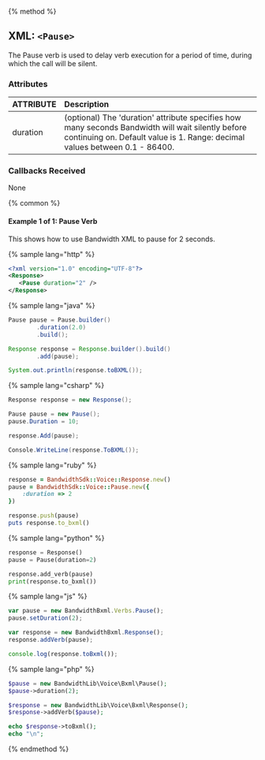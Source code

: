 {% method %}

## XML: `<Pause>`
The Pause verb is used to delay verb execution for a period of time, during which the call will be silent.

### Attributes

| ATTRIBUTE | Description                                                                                            |
|:----------|:-------------------------------------------------------------------------------------------------------|
| duration  | (optional) The 'duration' attribute specifies how many seconds Bandwidth will wait silently before continuing on. Default value is 1. Range: decimal values between 0.1 - 86400. |


### Callbacks Received

None

{% common %}
#### Example 1 of 1:  Pause Verb
This shows how to use Bandwidth XML to pause for 2 seconds.

{% sample lang="http" %}


```XML
<?xml version="1.0" encoding="UTF-8"?>
<Response>
   <Pause duration="2" />
</Response>
```

{% sample lang="java" %}

```java
Pause pause = Pause.builder()
        .duration(2.0)
        .build();

Response response = Response.builder().build()
        .add(pause);

System.out.println(response.toBXML());
```

{% sample lang="csharp" %}

```csharp
Response response = new Response();

Pause pause = new Pause();
pause.Duration = 10;

response.Add(pause);

Console.WriteLine(response.ToBXML());
```


{% sample lang="ruby" %}

```ruby
response = BandwidthSdk::Voice::Response.new()
pause = BandwidthSdk::Voice::Pause.new({
    :duration => 2
})

response.push(pause)
puts response.to_bxml()
```

{% sample lang="python" %}

```python
response = Response()
pause = Pause(duration=2)

response.add_verb(pause)
print(response.to_bxml())
```

{% sample lang="js" %}

```js
var pause = new BandwidthBxml.Verbs.Pause();
pause.setDuration(2);

var response = new BandwidthBxml.Response();
response.addVerb(pause);

console.log(response.toBxml());
```

{% sample lang="php" %}

```php
$pause = new BandwidthLib\Voice\Bxml\Pause();
$pause->duration(2);

$response = new BandwidthLib\Voice\Bxml\Response();
$response->addVerb($pause);

echo $response->toBxml();
echo "\n";
```

{% endmethod %}
